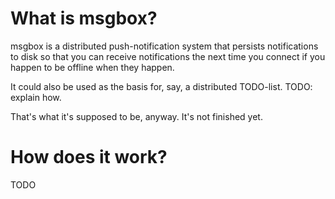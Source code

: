 # What is msgbox?

msgbox is a distributed push-notification system that persists notifications to
disk so that you can receive notifications the next time you connect if you
happen to be offline when they happen.

It could also be used as the basis for, say, a distributed TODO-list. TODO:
explain how.

That's what it's supposed to be, anyway. It's not finished yet.

# How does it work?

TODO
